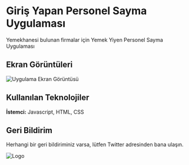 
# Giriş Yapan Personel Sayma Uygulaması

Yemekhanesi bulunan firmalar için Yemek Yiyen Personel Sayma Uygulaması

## Ekran Görüntüleri

![Uygulama Ekran Görüntüsü](https://i.hizliresim.com/qe4wvgx.jpg)


## Kullanılan Teknolojiler

**İstemci:** Javascript, HTML, CSS

  
## Geri Bildirim

Herhangi bir geri bildiriminiz varsa, lütfen Twitter adresinden bana ulaşın.

  
![Logo](https://i.hizliresim.com/90vb3nd.png)

    
